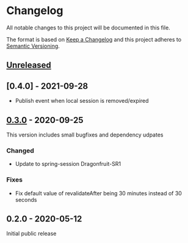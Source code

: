 # Changelog
All notable changes to this project will be documented in this file.

The format is based on [Keep a Changelog](http://keepachangelog.com/en/1.0.0/)
and this project adheres to [Semantic Versioning](http://semver.org/spec/v2.0.0.html).

## [Unreleased]

## [0.4.0] - 2021-09-28
- Publish event when local session is removed/expired

## [0.3.0] - 2020-09-25
This version includes small bugfixes and dependency udpates

### Changed
- Update to spring-session Dragonfruit-SR1

### Fixes
- Fix default value of revalidateAfter being 30 minutes instead of 30 seconds

## 0.2.0 - 2020-05-12
Initial public release

[Unreleased]: https://github.com/markt-de/spring-session-sticky/compare/v0.3.0...HEAD
[0.3.0]: https://github.com/markt-de/spring-session-sticky/compare/v0.2.0...v0.3.0

